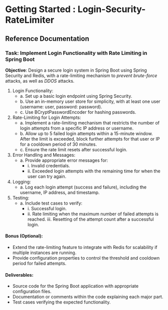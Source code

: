 # Getting Started : Login-Security-RateLimiter

## Reference Documentation

### Task: Implement Login Functionality with Rate Limiting in Spring Boot

**Objective**: Design a secure login system in Spring Boot using Spring Security and Redis, with a rate-limiting mechanism to
_prevent brute-force_ attacks, as well as _DDOS_ attacks.

1. Login Functionality:
    * a. Set up a basic login endpoint using Spring Security.
    * b. Use an in-memory user store for simplicity, with at least one user
      (username: user, password: password).
    * c. Use BCryptPasswordEncoder for hashing passwords.
2. Rate-Limiting for Login Attempts:
    * a. Implement a rate-limiting mechanism that restricts the number of login
      attempts from a specific IP address or username.
    * b. Allow up to 5 failed login attempts within a 15-minute window. After the
      limit is exceeded, block further attempts for that user or IP for a cooldown
      period of 30 minutes.
    * c. Ensure the rate limit resets after successful login.
3. Error Handling and Messages:
    * a. Provide appropriate error messages for:
        * i. Invalid credentials.
        * ii. Exceeded login attempts with the remaining time for when the user
          can try again.
4. Logging:
    * a. Log each login attempt (success and failure), including the username, IP
      address, and timestamp.
5. Testing:
    * a. Include test cases to verify:
        * i. Successful login.
        * ii. Rate limiting when the maximum number of failed attempts is
          reached.
          iii. Resetting of the attempt count after a successful login.

#### Bonus (Optional):
* Extend the rate-limiting feature to integrate with Redis for scalability if multiple
  instances are running.
* Provide configuration properties to control the threshold and cooldown period for
  failed attempts.

#### Deliverables:
* Source code for the Spring Boot application with appropriate configuration files.
* Documentation or comments within the code explaining each major part.
* Test cases verifying the expected functionality.